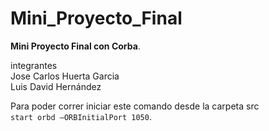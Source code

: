 # Mini_Proyecto_Final
**Mini Proyecto Final con Corba**.

integrantes  
Jose Carlos Huerta Garcia  
Luis David Hernández  
  
Para poder correr iniciar este comando desde la carpeta src  
`start orbd –ORBInitialPort 1050`.

